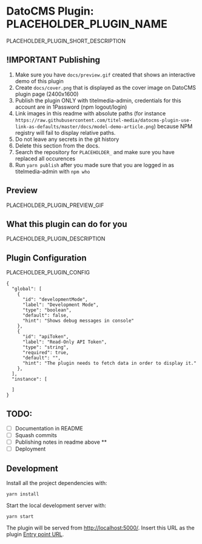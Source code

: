 # DatoCMS Plugin: PLACEHOLDER_PLUGIN_NAME

PLACEHOLDER_PLUGIN_SHORT_DESCRIPTION

## !IMPORTANT Publishing

1. Make sure you have `docs/preview.gif` created that shows an interactive demo of this plugin
2. Create `docs/cover.png` that is displayed as the cover image on DatoCMS plugin page (2400x1600)
3. Publish the plugin ONLY with titelmedia-admin, credentials for this account are in 1Password (npm logout/login)
4. Link images in this readme with absolute paths (for instance `https://raw.githubusercontent.com/titel-media/datocms-plugin-use-link-as-defaults/master/docs/model-demo-article.png`) because NPM registry will fail to display relative paths.
5. Do not leave any secrets in the git history
6. Delete this section from the docs.
7. Search the repository for `PLACEHOLDER_` and make sure you have replaced all occurences
8. Run `yarn publish` after you made sure that you are logged in as titelmedia-admin with `npm who`

## Preview

PLACEHOLDER_PLUGIN_PREVIEW_GIF

## What this plugin can do for you

PLACEHOLDER_PLUGIN_DESCRIPTION

## Plugin Configuration

PLACEHOLDER_PLUGIN_CONFIG

```
{
  "global": [
    {
      "id": "developmentMode",
      "label": "Development Mode",
      "type": "boolean",
      "default": false,
      "hint": "Shows debug messages in console"
    },
    {
      "id": "apiToken",
      "label": "Read-Only API Token",
      "type": "string",
      "required": true,
      "default": "",
      "hint": "The plugin needs to fetch data in order to display it."
    },
  ],
  "instance": [

  ]
}
```

## TODO:

* [ ] Documentation in README
* [ ] Squash commits
* [ ] Publishing notes in readme above
  **
* [ ] Deployment

## Development

Install all the project dependencies with:

```
yarn install
```

Start the local development server with:

```
yarn start
```

The plugin will be served from [http://localhost:5000/](http://localhost:5000/). Insert this URL as the plugin [Entry point URL](https://www.datocms.com/docs/plugins/creating-a-new-plugin/).
